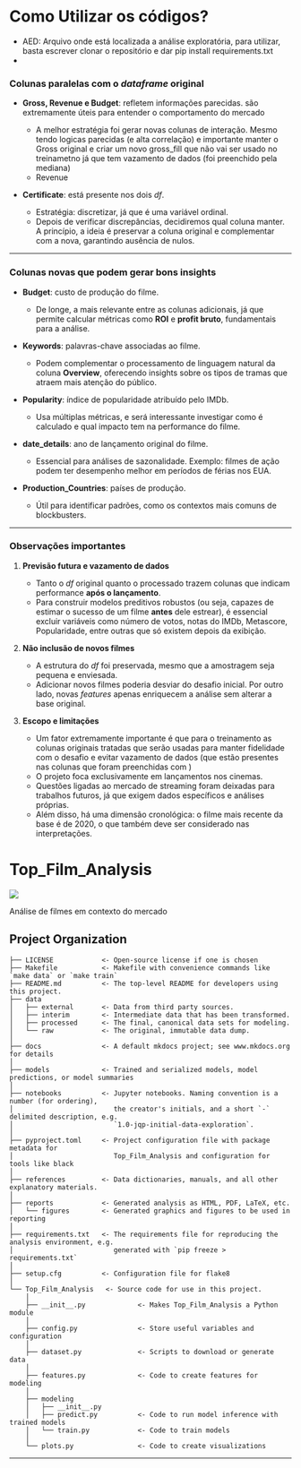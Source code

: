 # Como Utilizar os códigos?

- AED: Arquivo onde está localizada a análise exploratória, para utilizar, basta escrever clonar o repositório e dar pip install requirements.txt
- 





### Colunas paralelas com o *dataframe* original

* **Gross, Revenue e Budget**: refletem informações parecidas. são extremamente úteis para entender o comportamento do mercado

    - A melhor estratégia foi gerar novas colunas de interação. Mesmo tendo logicas parecidas (e alta correlação) e importante manter o Gross original e criar um novo gross_fill que não vai ser usado no treinametno já que tem vazamento de dados (foi preenchido pela mediana)
    - Revenue

* **Certificate**: está presente nos dois *df*.

  * Estratégia: discretizar, já que é uma variável ordinal.
  * Depois de verificar discrepâncias, decidiremos qual coluna manter. A princípio, a ideia é preservar a coluna original e complementar com a nova, garantindo ausência de nulos.

---

### Colunas novas que podem gerar bons insights

* **Budget**: custo de produção do filme.

  * De longe, a mais relevante entre as colunas adicionais, já que permite calcular métricas como **ROI** e **profit bruto**, fundamentais para a análise.

* **Keywords**: palavras-chave associadas ao filme.

  * Podem complementar o processamento de linguagem natural da coluna **Overview**, oferecendo insights sobre os tipos de tramas que atraem mais atenção do público.

* **Popularity**: índice de popularidade atribuído pelo IMDb.

  * Usa múltiplas métricas, e será interessante investigar como é calculado e qual impacto tem na performance do filme.

* **date\_details**: ano de lançamento original do filme.

  * Essencial para análises de sazonalidade. Exemplo: filmes de ação podem ter desempenho melhor em períodos de férias nos EUA.

* **Production\_Countries**: países de produção.

  * Útil para identificar padrões, como os contextos mais comuns de blockbusters.

---

### Observações importantes

1. **Previsão futura e vazamento de dados**

   * Tanto o *df* original quanto o processado trazem colunas que indicam performance **após o lançamento**.
   * Para construir modelos preditivos robustos (ou seja, capazes de estimar o sucesso de um filme **antes** dele estrear), é essencial excluir variáveis como número de votos, notas do IMDb, Metascore, Popularidade, entre outras que só existem depois da exibição.

2. **Não inclusão de novos filmes**

   * A estrutura do *df* foi preservada, mesmo que a amostragem seja pequena e enviesada.
   * Adicionar novos filmes poderia desviar do desafio inicial. Por outro lado, novas *features* apenas enriquecem a análise sem alterar a base original.

3. **Escopo e limitações**

    * Um fator extremamente importante é que para o treinamento as colunas originais tratadas que serão usadas para manter fidelidade com o desafio e evitar vazamento de dados (que estão presentes nas colunas que foram preenchidas com )
   * O projeto foca exclusivamente em lançamentos nos cinemas.
   * Questões ligadas ao mercado de streaming foram deixadas para trabalhos futuros, já que exigem dados específicos e análises próprias.
   * Além disso, há uma dimensão cronológica: o filme mais recente da base é de 2020, o que também deve ser considerado nas interpretações.





# Top_Film_Analysis

<a target="_blank" href="https://cookiecutter-data-science.drivendata.org/">
    <img src="https://img.shields.io/badge/CCDS-Project%20template-328F97?logo=cookiecutter" />
</a>

Análise de filmes em contexto do mercado

## Project Organization

```
├── LICENSE            <- Open-source license if one is chosen
├── Makefile           <- Makefile with convenience commands like `make data` or `make train`
├── README.md          <- The top-level README for developers using this project.
├── data
│   ├── external       <- Data from third party sources.
│   ├── interim        <- Intermediate data that has been transformed.
│   ├── processed      <- The final, canonical data sets for modeling.
│   └── raw            <- The original, immutable data dump.
│
├── docs               <- A default mkdocs project; see www.mkdocs.org for details
│
├── models             <- Trained and serialized models, model predictions, or model summaries
│
├── notebooks          <- Jupyter notebooks. Naming convention is a number (for ordering),
│                         the creator's initials, and a short `-` delimited description, e.g.
│                         `1.0-jqp-initial-data-exploration`.
│
├── pyproject.toml     <- Project configuration file with package metadata for 
│                         Top_Film_Analysis and configuration for tools like black
│
├── references         <- Data dictionaries, manuals, and all other explanatory materials.
│
├── reports            <- Generated analysis as HTML, PDF, LaTeX, etc.
│   └── figures        <- Generated graphics and figures to be used in reporting
│
├── requirements.txt   <- The requirements file for reproducing the analysis environment, e.g.
│                         generated with `pip freeze > requirements.txt`
│
├── setup.cfg          <- Configuration file for flake8
│
└── Top_Film_Analysis   <- Source code for use in this project.
    │
    ├── __init__.py             <- Makes Top_Film_Analysis a Python module
    │
    ├── config.py               <- Store useful variables and configuration
    │
    ├── dataset.py              <- Scripts to download or generate data
    │
    ├── features.py             <- Code to create features for modeling
    │
    ├── modeling                
    │   ├── __init__.py 
    │   ├── predict.py          <- Code to run model inference with trained models          
    │   └── train.py            <- Code to train models
    │
    └── plots.py                <- Code to create visualizations
```

--------


